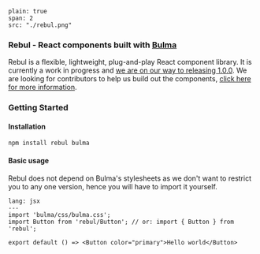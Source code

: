```image
plain: true
span: 2
src: "./rebul.png"
```

### Rebul - React components built with [Bulma](https://bulma.io)

Rebul is a flexible, lightweight, plug-and-play React component library. It is currently a work in progress and [we are on our way to releasing 1.0.0](https://github.com/jxom/rebul/issues/1).
We are looking for contributors to help us build out the components, [click here for more information](https://github.com/jxom/rebul/issues/1).

### Getting Started

#### Installation

```
npm install rebul bulma
```

#### Basic usage

Rebul does not depend on Bulma's stylesheets as we don't want to restrict you to any one version, hence you will have to import it yourself.

```code
lang: jsx
---
import 'bulma/css/bulma.css';
import Button from 'rebul/Button'; // or: import { Button } from 'rebul';

export default () => <Button color="primary">Hello world</Button>
```
